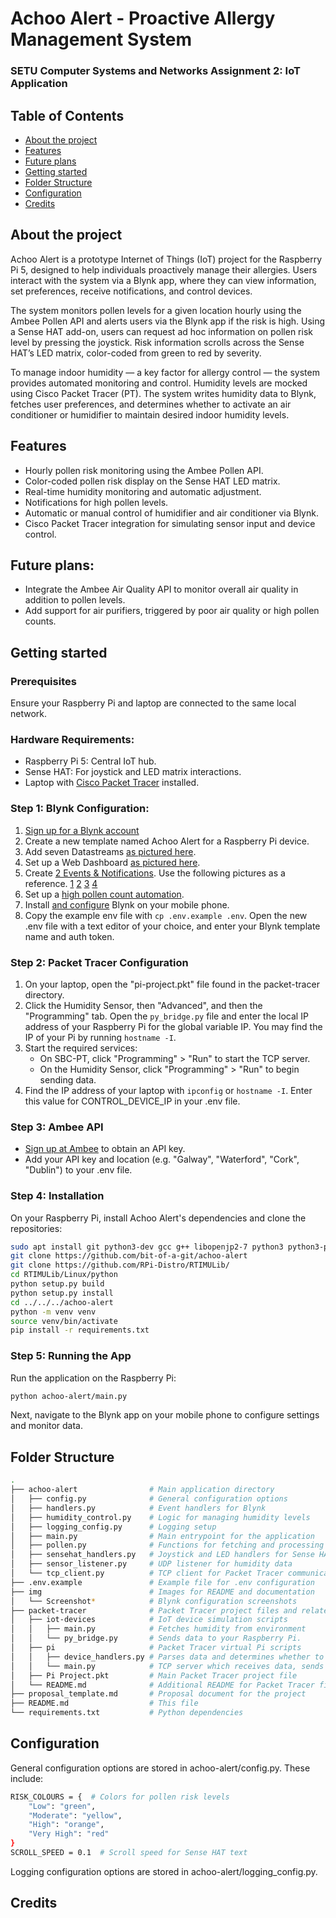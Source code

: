 # Achoo Alert - Proactive Allergy Management System

### SETU Computer Systems and Networks Assignment 2: IoT Application

## Table of Contents
- [About the project](#about-the-project)
- [Features](#features)
- [Future plans](#future-plans)
- [Getting started](#getting-started)
- [Folder Structure](#folder-structure)
- [Configuration](#configuration)
- [Credits](#credits)

## About the project

Achoo Alert is a prototype Internet of Things (IoT) project for the Raspberry Pi 5, designed to help individuals proactively manage their allergies. Users interact with the system via a Blynk app, where they can view information, set preferences, receive notifications, and control devices.

The system monitors pollen levels for a given location hourly using the Ambee Pollen API and alerts users via the Blynk app if the risk is high. Using a Sense HAT add-on, users can request ad hoc information on pollen risk level by pressing the joystick. Risk information scrolls across the Sense HAT’s LED matrix, color-coded from green to red by severity.

To manage indoor humidity — a key factor for allergy control — the system provides automated monitoring and control. Humidity levels are mocked using Cisco Packet Tracer (PT). The system writes humidity data to Blynk, fetches user preferences, and determines whether to activate an air conditioner or humidifier to maintain desired indoor humidity levels.

## Features

- Hourly pollen risk monitoring using the Ambee Pollen API.
- Color-coded pollen risk display on the Sense HAT LED matrix.
- Real-time humidity monitoring and automatic adjustment.
- Notifications for high pollen levels.
- Automatic or manual control of humidifier and air conditioner via Blynk.
- Cisco Packet Tracer integration for simulating sensor input and device control.

## Future plans:

- Integrate the Ambee Air Quality API to monitor overall air quality in addition to pollen levels.
- Add support for air purifiers, triggered by poor air quality or high pollen counts.

## Getting started

### Prerequisites

Ensure your Raspberry Pi and laptop are connected to the same local network.

### Hardware Requirements:

- Raspberry Pi 5: Central IoT hub.
- Sense HAT: For joystick and LED matrix interactions.
- Laptop with [Cisco Packet Tracer](https://www.netacad.com/cisco-packet-tracer) installed.

### Step 1: Blynk Configuration:
1. [Sign up for a Blynk account](https://blynk.cloud/dashboard/login)
2. Create a new template named Achoo Alert for a Raspberry Pi device.
3. Add seven Datastreams [as pictured here](img/datastreams.png).
4. Set up a Web Dashboard [as pictured here](img/web-dashboard.png).
5. Create [2 Events & Notifications](img/events-notifications.png). Use the following pictures as a reference. [1](img/min-max-not-set-1.png) [2](img/min-max-not-set-2.png) [3](img/pollen-event-1.png) [4](img/pollen-event-2.png)
6. Set up a [high pollen count automation](img/high-pollen-count-automation.png).
7. Install [and configure](img/blynk-mobile-app.png) Blynk on your mobile phone.
8. Copy the example env file with `cp .env.example .env`. Open the new .env file with a text editor of your choice, and enter your Blynk template name and auth token.

### Step 2: Packet Tracer Configuration
1. On your laptop, open the "pi-project.pkt" file found in the packet-tracer directory.
2. Click the Humidity Sensor, then "Advanced", and then the "Programming" tab. Open the ``py_bridge.py`` file and enter the local IP address of your Raspberry Pi for the global variable IP. You may find the IP of your Pi by running ``hostname -I``.
3. Start the required services:
    - On SBC-PT, click "Programming" > "Run" to start the TCP server.
    - On the Humidity Sensor, click "Programming" > "Run" to begin sending data.
4. Find the IP address of your laptop with `ipconfig` or `hostname -I`. Enter this value for CONTROL_DEVICE_IP in your .env file.

### Step 3: Ambee API
- [Sign up at Ambee](https://www.getambee.com/) to obtain an API key.
-  Add your API key and location (e.g. "Galway", "Waterford", "Cork", "Dublin") to your .env file.

### Step 4: Installation
On your Raspberry Pi, install Achoo Alert's dependencies and clone the repositories:
```bash
sudo apt install git python3-dev gcc g++ libopenjp2-7 python3 python3-pip python3-venv
git clone https://github.com/bit-of-a-git/achoo-alert
git clone https://github.com/RPi-Distro/RTIMULib/
cd RTIMULib/Linux/python
python setup.py build
python setup.py install
cd ../../../achoo-alert
python -m venv venv
source venv/bin/activate
pip install -r requirements.txt
```

### Step 5: Running the App
Run the application on the Raspberry Pi:
```bash
python achoo-alert/main.py
```
Next, navigate to the Blynk app on your mobile phone to configure settings and monitor data.

## Folder Structure

```bash
.
├── achoo-alert                # Main application directory
│   ├── config.py              # General configuration options
│   ├── handlers.py            # Event handlers for Blynk
│   ├── humidity_control.py    # Logic for managing humidity levels
│   ├── logging_config.py      # Logging setup
│   ├── main.py                # Main entrypoint for the application
│   ├── pollen.py              # Functions for fetching and processing pollen data
│   ├── sensehat_handlers.py   # Joystick and LED handlers for Sense HAT
│   ├── sensor_listener.py     # UDP listener for humidity data
│   └── tcp_client.py          # TCP client for Packet Tracer communication
├── .env.example               # Example file for .env configuration
├── img                        # Images for README and documentation
│   └── Screenshot*            # Blynk configuration screenshots
├── packet-tracer              # Packet Tracer project files and related scripts
│   ├── iot-devices            # IoT device simulation scripts
│   │   ├── main.py            # Fetches humidity from environment
│   │   └── py_bridge.py       # Sends data to your Raspberry Pi.
│   ├── pi                     # Packet Tracer virtual Pi scripts
│   │   ├── device_handlers.py # Parses data and determines whether to turn on or off different devices
│   │   └── main.py            # TCP server which receives data, sends to handlers, and returns responses to client
│   ├── Pi Project.pkt         # Main Packet Tracer project file
│   └── README.md              # Additional README for Packet Tracer files
├── proposal_template.md       # Proposal document for the project
├── README.md                  # This file
└── requirements.txt           # Python dependencies
```

## Configuration

General configuration options are stored in achoo-alert/config.py. These include:

```bash
RISK_COLOURS = {  # Colors for pollen risk levels
    "Low": "green",
    "Moderate": "yellow",
    "High": "orange",
    "Very High": "red"
}
SCROLL_SPEED = 0.1  # Scroll speed for Sense HAT text
```
Logging configuration options are stored in achoo-alert/logging_config.py.

## Credits